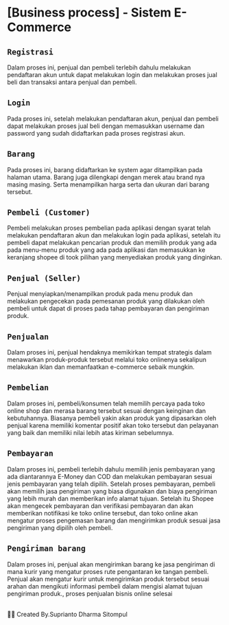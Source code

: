 # [Business process] - Sistem E-Commerce

## `Registrasi`
Dalam proses ini, penjual dan pembeli terlebih dahulu melakukan pendaftaran akun untuk dapat melakukan login dan melakukan proses jual beli dan transaksi antara penjual dan pembeli.

## `Login`
Pada proses ini, setelah melakukan pendaftaran akun, penjual dan pembeli dapat melakukan proses jual beli dengan memasukkan username dan password yang sudah didaftarkan pada proses registrasi akun.

## `Barang`
Pada proses ini, barang didaftarkan ke system agar ditampilkan pada halaman utama. Barang juga dilengkapi dengan merek atau brand nya masing masing. Serta menampilkan harga serta dan ukuran dari barang tersebut.

## `Pembeli (Customer)`
Pembeli melakukan proses pembelian pada aplikasi dengan syarat telah melakukan pendaftaran akun dan melakukan login pada aplikasi, setelah itu pembeli dapat melakukan pencarian produk dan memilih produk yang ada pada menu-menu produk yang ada pada aplikasi dan memasukkan ke keranjang shopee di took pilihan yang menyediakan produk yang dinginkan.

## `Penjual (Seller)`
Penjual menyiapkan/menampilkan produk pada menu produk dan melakukan pengecekan pada pemesanan produk yang dilakukan oleh pembeli untuk dapat di proses pada tahap pembayaran dan pengiriman produk.
 
## `Penjualan`
Dalam proses ini, penjual hendaknya memikirkan tempat strategis dalam menawarkan produk-produk tersebut melalui toko onlinenya sekalipun melakukan iklan dan memanfaatkan e-commerce sebaik mungkin.

## `Pembelian`
Dalam proses ini, pembeli/konsumen telah memilih percaya pada toko online shop dan merasa barang tersebut sesuai dengan keinginan dan kebutuhannya. Biasanya pembeli yakin akan produk yang dipasarkan oleh penjual karena memiliki komentar positif akan toko tersebut dan pelayanan yang baik dan memiliki nilai lebih atas kiriman sebelumnya.

## `Pembayaran`
Dalam proses ini, pembeli terlebih dahulu memilih jenis pembayaran yang ada diantarannya E-Money dan COD dan melakukan pembayaran sesuai jenis pembayaran yang telah dipilih. Setelah proses pembayaran, pembeli akan memilih jasa pengiriman yang biasa digunakan dan biaya pengiriman yang lebih murah dan memberikan info alamat tujuan. Setelah itu Shopee akan mengecek pembayaran dan verifikasi pembayaran dan akan memberikan notifikasi ke toko online tersebut, dan toko online akan mengatur proses pengemasan barang dan mengirimkan produk sesuai jasa pengiriman yang dipilih oleh pembeli.

## `Pengiriman barang`
Dalam proses ini, penjual akan mengirimkan barang ke jasa pengiriman di mana kurir yang mengatur proses rute pengantaran ke tangan pembeli. Penjual akan mengatur kurir untuk mengirimkan produk tersebut sesuai arahan dan mengikuti informasi pembeli dalam mengisi alamat tujuan pengiriman produk., proses penjualan bisnis online selesai


<br>
 🧞‍♂️ Created By.Suprianto Dharma Sitompul
